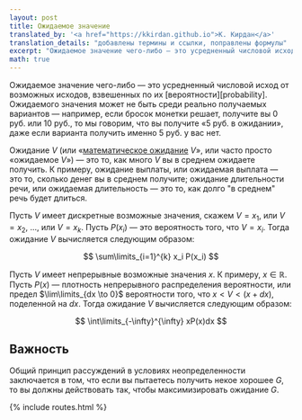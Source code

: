 ```yaml
---
layout: post
title: Ожидаемое значение
translated_by: '<a href="https://kkirdan.github.io">К. Кирдан</a>'
translation_details: "добавлены термины и ссылки, поправлены формулы"
excerpt: "Ожидаемое значение чего-либо — это усредненный числовой исход от возможных исходов, взвешенных по их вероятности."
math: true
---
```

Ожидаемое значение чего-либо — это усредненный числовой исход от возможных исходов, взвешенных по их [вероятности][probability]. Ожидаемого значения может не быть среди реально получаемых вариантов — например, если бросок монетки решает, получите вы 0 руб. или 10 руб., то мы говорим, что вы получите «5 руб. в ожидании», даже если варианта получить именно 5 руб. у вас нет.

Ожидание $V$ (или «[математическое ожидание](https://ru.wikipedia.org/wiki/%D0%9C%D0%B0%D1%82%D0%B5%D0%BC%D0%B0%D1%82%D0%B8%D1%87%D0%B5%D1%81%D0%BA%D0%BE%D0%B5_%D0%BE%D0%B6%D0%B8%D0%B4%D0%B0%D0%BD%D0%B8%D0%B5) $V$», или часто просто «ожидаемое $V$») — это то, как много $V$ вы в среднем ожидаете получить. К примеру, ожидание выплаты, или ожидаемая выплата — это то, сколько денег вы в среднем получите; ожидание длительности речи, или ожидаемая длительность — это то, как долго "в среднем" речь будет длиться.

Пусть $V$ имеет дискретные возможные значения, скажем $V = x_1$, или $V = x_2$, ..., или $V = x_k$. Пусть $P(x_i)$ — это вероятность того, что $V=x_i$. Тогда ожидание $V$ вычисляется следующим образом:

$$ \sum\limits_{i=1}^{k} x_i P(x_i) $$

Пусть $V$ имеет непрерывные возможные значения $x$. К примеру, $x\in\mathbb{R}$. Пусть $P(x)$ — плотность непрерывного распределения вероятности, или предел $\lim\limits_{dx \to 0}$ вероятности того, что $x < V < (x+dx)$, поделенной на $dx$. Тогда ожидание $V$ вычисляется следующим образом:

$$ \int\limits_{-\infty}^{\infty} xP(x)dx $$

## Важность

Общий принцип рассуждений в условиях неопределенности заключается в том, что если вы пытаетесь получить некое хорошее $G$, то вы должны действовать так, чтобы максимизировать ожидание $G$.

{% include routes.html %}
